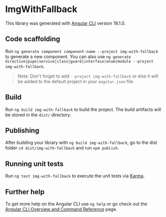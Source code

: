 # ImgWithFallback

This library was generated with [Angular CLI](https://github.com/angular/angular-cli) version 18.1.0.

## Code scaffolding

Run `ng generate component component-name --project img-with-fallback` to generate a new component. You can also use `ng generate directive|pipe|service|class|guard|interface|enum|module --project img-with-fallback`.
> Note: Don't forget to add `--project img-with-fallback` or else it will be added to the default project in your `angular.json` file. 

## Build

Run `ng build img-with-fallback` to build the project. The build artifacts will be stored in the `dist/` directory.

## Publishing

After building your library with `ng build img-with-fallback`, go to the dist folder `cd dist/img-with-fallback` and run `npm publish`.

## Running unit tests

Run `ng test img-with-fallback` to execute the unit tests via [Karma](https://karma-runner.github.io).

## Further help

To get more help on the Angular CLI use `ng help` or go check out the [Angular CLI Overview and Command Reference](https://angular.dev/tools/cli) page.
